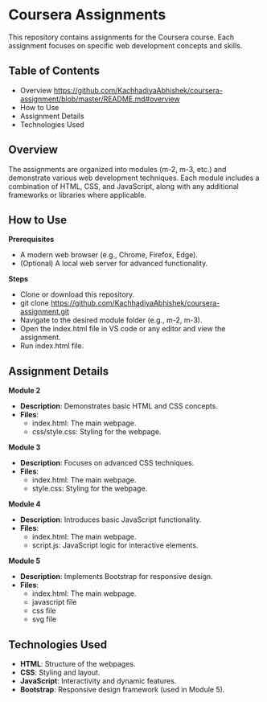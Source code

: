 # Coursera Assignments

This repository contains assignments for the Coursera course. Each assignment focuses on specific web development concepts and skills.

## Table of Contents

- Overview <https://github.com/KachhadiyaAbhishek/coursera-assignment/blob/master/README.md#overview>
- How to Use
- Assignment Details
- Technologies Used

## Overview

The assignments are organized into modules (m-2, m-3, etc.) and demonstrate various web development techniques. Each module includes a combination of HTML, CSS, and JavaScript, along with any additional frameworks or libraries where applicable.

## How to Use

**Prerequisites**
 - A modern web browser (e.g., Chrome, Firefox, Edge).
 - (Optional) A local web server for advanced functionality.

**Steps**
 - Clone or download this repository.
 - git clone <https://github.com/KachhadiyaAbhishek/coursera-assignment.git>
 - Navigate to the desired module folder (e.g., m-2, m-3).
 - Open the index.html file in VS code or any editor and view the assignment.
 - Run index.html file.

## Assignment Details

**Module 2**
- **Description**: Demonstrates basic HTML and CSS concepts.
- **Files**:
  - index.html: The main webpage.
  - css/style.css: Styling for the webpage.

**Module 3**
- **Description**: Focuses on advanced CSS techniques.
- **Files**:
  - index.html: The main webpage.
  - style.css: Styling for the webpage.

**Module 4**
- **Description**: Introduces basic JavaScript functionality.
- **Files**:
  - index.html: The main webpage.
  - script.js: JavaScript logic for interactive elements.

**Module 5**
- **Description**: Implements Bootstrap for responsive design.
- **Files**:
  - index.html: The main webpage.
  - javascript file
  - css file
  - svg file

## Technologies Used

- **HTML**: Structure of the webpages.
- **CSS**: Styling and layout.
- **JavaScript**: Interactivity and dynamic features.
- **Bootstrap**: Responsive design framework (used in Module 5).


